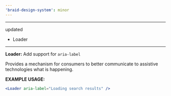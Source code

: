 ```yaml
---
'braid-design-system': minor
---
```


---
updated
  - Loader
---

**Loader:** Add support for `aria-label`

Provides a mechanism for consumers to better communicate to assistive technologies what is happening.

**EXAMPLE USAGE:**
```jsx
<Loader aria-label="Loading search results" />
```
